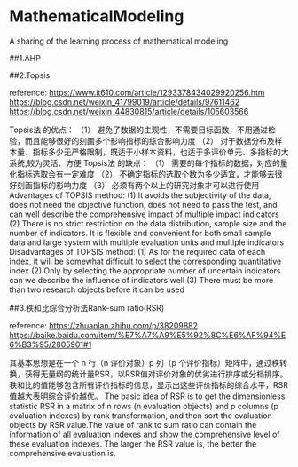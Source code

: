 # MathematicalModeling
A sharing of the learning process of mathematical modeling

##1.AHP


##2.Topsis

reference:
https://www.it610.com/article/1293378434029920256.htm
https://blog.csdn.net/weixin_41799019/article/details/97611462
https://blog.csdn.net/weixin_44830815/article/details/105603566

Topsis法 的优点：
（1） 避免了数据的主观性，不需要目标函数，不用通过检验，而且能够很好的刻画多个影响指标的综合影响力度
（2） 对于数据分布及样本量、指标多少无严格限制，既适于小样本资料，也适于多评价单元、多指标的大系统,较为灵活、方便
Topsis法 的缺点：
（1） 需要的每个指标的数据，对应的量化指标选取会有一定难度
（2） 不确定指标的选取个数为多少适宜，才能够去很好刻画指标的影响力度
（3） 必须有两个以上的研究对象才可以进行使用
Advantages of TOPSIS method:
(1) It avoids the subjectivity of the data, does not need the objective function, does not need to pass the test, and can well describe the comprehensive impact of multiple impact indicators
(2) There is no strict restriction on the data distribution, sample size and the number of indicators. It is flexible and convenient for both small sample data and large system with multiple evaluation units and multiple indicators
Disadvantages of TOPSIS method:
(1) As for the required data of each index, it will be somewhat difficult to select the corresponding quantitative index
(2) Only by selecting the appropriate number of uncertain indicators can we describe the influence of indicators well
(3) There must be more than two research objects before it can be used


##3.秩和比综合分析法Rank-sum ratio(RSR)

reference:
https://zhuanlan.zhihu.com/p/38209882
https://baike.baidu.com/item/%E7%A7%A9%E5%92%8C%E6%AF%94%E6%B3%95/2805901#1

其基本思想是在一个 n 行（n 评价对象）p 列（p 个评价指标）矩阵中，通过秩转换，获得无量纲的统计量RSR，以RSR值对评价对象的优劣进行排序或分档排序。秩和比的值能够包含所有评价指标的信息，显示出这些评价指标的综合水平，RSR值越大表明综合评价越优。
The basic idea of RSR is to get the dimensionless statistic RSR in a matrix of n rows (n evaluation objects) and p columns (p evaluation indexes) by rank transformation, and then sort the evaluation objects by RSR value.The value of rank to sum ratio can contain the information of all evaluation indexes and show the comprehensive level of these evaluation indexes. The larger the RSR value is, the better the comprehensive evaluation is.
